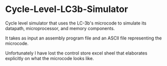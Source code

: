 # Cycle-Level-LC3b-Simulator
Cycle level simulator that uses the LC-3b's microcode to simulate its datapath, microprocessor, and memory components.

It takes as input an assembly program file and an ASCII file representing the microcode.

Unfortunately I have lost the control store excel sheel that elaborates explicitly on what the microcode looks like.
